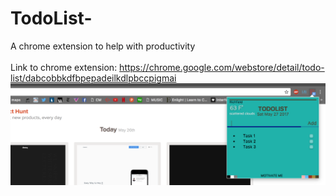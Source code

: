 # TodoList-
A chrome extension to help with productivity
<br> 
<br>
Link to chrome extension: https://chrome.google.com/webstore/detail/todo-list/dabcobbkdfbpepadeilkdlpbccpigmai
![alt text](https://github.com/AnselSmolund/TodoList-/blob/master/TodoListScreenshot.png)


